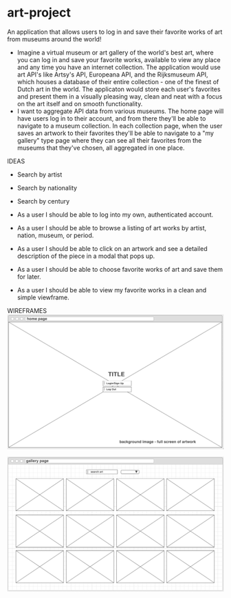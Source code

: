 # art-project
An application that allows users to log in and save their favorite works of art from museums around the world!

- Imagine a virtual museum or art gallery of the world's best art, where you can log in and save your favorite works, available to view any place and any time you have an internet collection. The application would use art API's like Artsy's API, Europeana API, and the Rijksmuseum API, which houses a database of their entire collection - one of the finest of Dutch art in the world. The applicaton would store each user's favorites and present them in a visually pleasing way, clean and neat with a focus on the art itself and on smooth functionality.
- I want to aggregate API data from various museums. The home page will have users log in to their account, and from there they'll be able to navigate to a museum collection. In each collection page, when the user saves an artwork to their favorites they'll be able to navigate to a "my gallery" type page where they can see all their favorites from the museums that they've chosen, all aggregated in one place.

IDEAS
- Search by artist
- Search by nationality
- Search by century

- As a user I should be able to log into my own, authenticated account.
- As a user I should be able to browse a listing of art works by artist, nation, museum, or period. 
- As a user I should be able to click on an artwork and see a detailed description of the piece in a modal that pops up. 
- As a user I should be able to choose favorite works of art and save them for later.
- As a user I should be able to view my favorite works in a clean and simple viewframe.

WIREFRAMES
<img src="home.png">

<img src="gallery.png">
